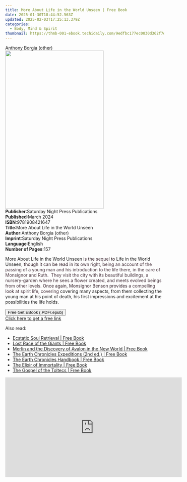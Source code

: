 ```yaml
---
title: More About Life in the World Unseen | Free Book
date: 2025-01-30T18:44:52.563Z
updated: 2025-02-03T17:25:13.379Z
categories:
  - Body, Mind & Spirit
thumbnail: https://thmb-001-ebook.techidaily.com/9edfbc177ec0030d362f7d7cf2fd76cd8ce0970a8d4258c0a0fc35b525cc6a3e.jpg
---
```

<main id="book-container">
  <div class="flex flex-col">
    <div class="book-brief flex-1 py-6 px-4 sm:p-6 md:py-10 md:px-8">
      <!-- brief-->
      <div class="book-brief-main">Anthony Borgia (other)</div>
    </div>
    <div
      class="book-meta-info flex-1 grid gap-4 col-start-1 col-end-3 row-start-1 sm:mb-6 sm:grid-cols-4 lg:gap-6 lg:col-start-2 lg:row-end-6 lg:row-span-6 lg:mb-0"
    >
      <div
        class="book-meta-info-left place-content-center mt-4 p-4 text-sm leading-6 col-start-2 col-span-2 dark:text-slate-400"
      >
        <img
          class="w-full h-500 object-cover rounded-lg sm:h-255 sm:col-span-2 lg:col-span-full"
          src="https://img-001-ebook.techidaily.com/febc6dc9d81d19d03dba4d7f82e5a5eee85e1c480c73bfe29aea83d29f2494bc.jpg"
          alt=""
          width="312"
          height="500"
        />
      </div>
      <div
        class="book-meta-info-right mt-2 col-start-1 row-start-2 col-span-3 self-center"
      >
        <!-- meta data  -->
        <div class="flex flex-col px-4 md:px-8">
          <div class="flex-1">
            <strong>Publisher</strong>:<span class="px-2"
              >Saturday Night Press Publications</span
            >
          </div>
          <div class="flex-1">
            <strong>Published</strong>:<span class="px-2">March 2024</span>
          </div>
          <div class="flex-1">
            <strong>ISBN</strong>:<span class="px-2">9781908421647</span>
          </div>
          <div class="flex-1">
            <strong>Title</strong>:<span class="px-2"
              >More About Life in the World Unseen</span
            >
          </div>
          <div class="flex-1">
            <strong>Author</strong>:<span class="px-2"
              >Anthony Borgia (other)</span
            >
          </div>
          <div class="flex-1">
            <strong>Imprint</strong>:<span class="px-2"
              >Saturday Night Press Publications</span
            >
          </div>
          <div class="flex-1">
            <strong>Language</strong>:<span class="px-2">English</span>
          </div>
          <div class="flex-1">
            <strong>Number of Pages</strong>:<span class="px-2">157</span>
          </div>
        </div>
      </div>
    </div>
    <div class="book-description flex-1 py-6 px-4 sm:p-6 md:py-10 md:px-8">
      <div class="book-description-main">
        <div accordion-content="" id="description">
          <p>
            More About Life in the World Unseen
            <span style="color: rgb(52, 33, 42)">is the </span
            ><span style="color: rgb(72, 51, 61)">seque</span
            ><span style="color: rgb(32, 14, 22)">l to </span>Life in the World
            Unseen<span style="color: rgb(72, 51, 61)">, </span
            ><span style="color: rgb(52, 33, 42)">though it </span
            ><span style="color: rgb(72, 51, 61)">can </span
            ><span style="color: rgb(52, 33, 42)">be read in its </span
            ><span style="color: rgb(72, 51, 61)"
              >own right, being an account of the passing of a young man and his
              introduction to the life there, in the care of Monsignor and Ruth.
              &nbsp;They visit the city with its beautiful buildings, a
              nursery-garden where he sees a flower created, and meets evolved
              beings from other levels. </span
            ><span style="color: rgb(52, 33, 42)"
              >Once again, Monsignor Benson provides </span
            ><span style="color: rgb(72, 51, 61)">a compelling </span
            ><span style="color: rgb(52, 33, 42)">look </span
            ><span style="color: rgb(72, 51, 61)"
              >at spirit life, covering </span
            >covering many aspects, from them collecting the young man at his
            point of death, his first impressions and excitement at the
            possibilities the life holds.
          </p>
        </div>
      </div>
    </div>
    <div class="book-excerpts flex-1 py-6 px-4 sm:p-6 md:py-10 md:px-8"></div>
    <div
      class="book-about-author flex-1 py-6 px-4 sm:p-6 md:py-10 md:px-8"
    ></div>
    <div class="book-free-get flex-1 py-6 px-4 sm:p-6 md:py-10 md:px-8">
      <button
        id="btn-free-get"
        class="bg-blue-500 hover:bg-blue-700 text-white font-bold py-2 px-4 rounded"
      >
        Free Get EBook (.PDF/.epub)
      </button>
      <div id="countdown-display" class="px-2 text-lg mt-2"></div>
      <a
        id="free-link"
        class="hidden bg-blue-500 hover:bg-blue-700 text-white font-bold py-2 px-4 rounded"
        href="https://www.ebooks.com/en-us/book/211272878/more-about-life-in-the-world-unseen/anthony-borgia/"
        target="_blank"
        >Click here to get a free link</a
      >
    </div>
    <script>
      let countdownTime = 0;
      let countdownInterval = null;
      document
        .getElementById('btn-free-get')
        .addEventListener('click', startCountdown);
      function startCountdown() {
        countdownTime = new Date().getTime() + 60000 * 3;
        countdownInterval = setInterval(updateCountdown, 1000);
        document.getElementById('btn-free-get').disabled = true;
        document
          .getElementById('btn-free-get')
          .classList.add('bg-gray-500', 'cursor-not-allowed');
      }
      function updateCountdown() {
        let currentTime = new Date().getTime();
        let timeLeft = countdownTime - currentTime;
        let secondsLeft = Math.floor(timeLeft / 1000);
        document.getElementById('countdown-display').innerHTML =
          `Remaining time: ${secondsLeft} seconds.`;
        if (secondsLeft <= 0) {
          clearInterval(countdownInterval);
          document.getElementById('btn-free-get').classList.add('hidden');
          document.getElementById('free-link').classList.remove('hidden');
          document.getElementById('countdown-display').innerHTML = '';
        }
      }
    </script>
  </div>
</main>

<ins class="adsbygoogle"
      style="display:block"
      data-ad-client="ca-pub-7571918770474297"
      data-ad-slot="8358498916"
      data-ad-format="auto"
      data-full-width-responsive="true"></ins>
    

<span class="atpl-alsoreadstyle">Also read:</span>
<div><ul>
<li><a href="https://novels-ebooks.techidaily.com/95782301-9781591432623-ecstatic-soul-retrieval/"><u>Ecstatic Soul Retrieval | Free Book</u></a></li>
<li><a href="https://novels-ebooks.techidaily.com/95782300-9781591438335-lost-race-of-the-giants/"><u>Lost Race of the Giants | Free Book</u></a></li>
<li><a href="https://novels-ebooks.techidaily.com/95782302-9781591439011-merlin-and-the-discovery-of-avalon-in-the-new-world/"><u>Merlin and the Discovery of Avalon in the New World | Free Book</u></a></li>
<li><a href="https://novels-ebooks.techidaily.com/95782304-9781591439561-the-earth-chronicles-expeditions-2nd-ed/"><u>The Earth Chronicles Expeditions (2nd ed.) | Free Book</u></a></li>
<li><a href="https://novels-ebooks.techidaily.com/95782303-9781591439554-the-earth-chronicles-handbook/"><u>The Earth Chronicles Handbook | Free Book</u></a></li>
<li><a href="https://novels-ebooks.techidaily.com/95782299-9781594779237-the-elixir-of-immortality/"><u>The Elixir of Immortality | Free Book</u></a></li>
<li><a href="https://novels-ebooks.techidaily.com/95782298-9781591438656-the-gospel-of-the-toltecs/"><u>The Gospel of the Toltecs | Free Book</u></a></li>
</ul></div>

<!-- affiliate ads begin -->
<iframe width="560" height="315" src="https://www.youtube.com/embed/465CTOm8om0?si=63RxowNMCFA4fPUa" title="YouTube video player" frameborder="0" allow="accelerometer; autoplay; clipboard-write; encrypted-media; gyroscope; picture-in-picture; web-share" referrerpolicy="strict-origin-when-cross-origin" allowfullscreen></iframe>
<!-- affiliate ads end -->


